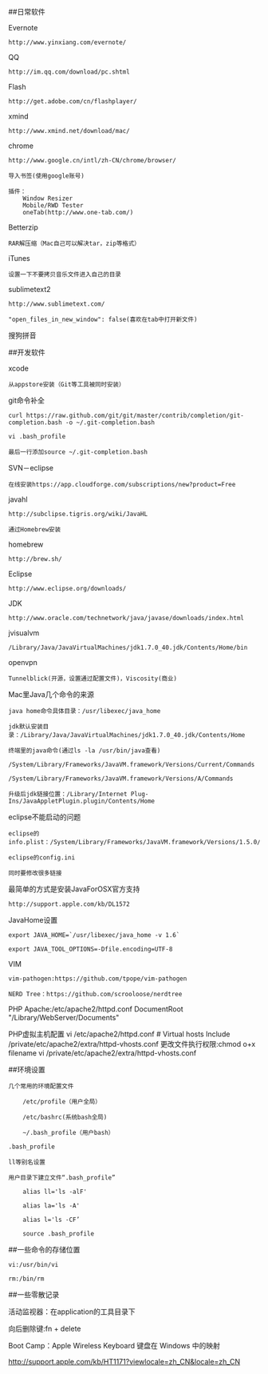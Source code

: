 ##日常软件

Evernote

	http://www.yinxiang.com/evernote/

QQ

	http://im.qq.com/download/pc.shtml

Flash

	http://get.adobe.com/cn/flashplayer/

xmind

	http://www.xmind.net/download/mac/
	

chrome

	http://www.google.cn/intl/zh-CN/chrome/browser/
	
	导入书签(使用google账号)
	
	插件：
		Window Resizer
		Mobile/RWD Tester
		oneTab(http://www.one-tab.com/)
	
Betterzip

	RAR解压缩（Mac自己可以解决tar，zip等格式）
	
iTunes

	设置一下不要拷贝音乐文件进入自己的目录
	
sublimetext2
	
	http://www.sublimetext.com/
	
	"open_files_in_new_window": false(喜欢在tab中打开新文件)
	
搜狗拼音


##开发软件

xcode

	从appstore安装（Git等工具被同时安装）
	
git命令补全

	curl https://raw.github.com/git/git/master/contrib/completion/git-completion.bash -o ~/.git-completion.bash
	
	vi .bash_profile
	
	最后一行添加source ~/.git-completion.bash
	
SVN－eclipse

	在线安装https://app.cloudforge.com/subscriptions/new?product=Free

javahl

	http://subclipse.tigris.org/wiki/JavaHL
	
	通过Homebrew安装
	
homebrew

	http://brew.sh/
	
Eclipse

	http://www.eclipse.org/downloads/
	
	
JDK

	http://www.oracle.com/technetwork/java/javase/downloads/index.html
	
jvisualvm

	/Library/Java/JavaVirtualMachines/jdk1.7.0_40.jdk/Contents/Home/bin
	
openvpn

	Tunnelblick(开源，设置通过配置文件)，Viscosity(商业)
	
Mac里Java几个命令的来源

	java home命令具体目录：/usr/libexec/java_home 
	
	jdk默认安装目录：/Library/Java/JavaVirtualMachines/jdk1.7.0_40.jdk/Contents/Home
	
	终端里的java命令(通过ls -la /usr/bin/java查看)
	
	/System/Library/Frameworks/JavaVM.framework/Versions/Current/Commands
	
	/System/Library/Frameworks/JavaVM.framework/Versions/A/Commands
	
	升级后jdk链接位置：/Library/Internet Plug-Ins/JavaAppletPlugin.plugin/Contents/Home

eclipse不能启动的问题

	eclipse的info.plist：/System/Library/Frameworks/JavaVM.framework/Versions/1.5.0/Commands/java
	
	eclipse的config.ini
	
	同时要修改很多链接
	
最简单的方式是安装JavaForOSX官方支持

	http://support.apple.com/kb/DL1572

JavaHome设置

	export JAVA_HOME=`/usr/libexec/java_home -v 1.6`
	
	export JAVA_TOOL_OPTIONS=-Dfile.encoding=UTF-8
	
VIM

	vim-pathogen:https://github.com/tpope/vim-pathogen
	
	NERD Tree：https://github.com/scrooloose/nerdtree
	
PHP
	Apache:/etc/apache2/httpd.conf
	DocumentRoot "/Library/WebServer/Documents"
	
PHP虚拟主机配置
	vi /etc/apache2/httpd.conf
	# Virtual hosts
	Include /private/etc/apache2/extra/httpd-vhosts.conf 
	更改文件执行权限:chmod o+x filename
	vi /private/etc/apache2/extra/httpd-vhosts.conf
	
##环境设置

	几个常用的环境配置文件

		/etc/profile（用户全局）

		/etc/bashrc(系统bash全局)

		~/.bash_profile（用户bash）
	
	.bash_profile

	ll等别名设置
	
	用户目录下建立文件“.bash_profile”
		
		alias ll='ls -alF'
		
		alias la='ls -A'
		
		alias l='ls -CF’
		
		source .bash_profile
		
##一些命令的存储位置

	vi:/usr/bin/vi
	
	rm:/bin/rm
	
##一些零散记录

活动监视器：在application的工具目录下

向后删除键:fn + delete

Boot Camp：Apple Wireless Keyboard 键盘在 Windows 中的映射

http://support.apple.com/kb/HT1171?viewlocale=zh_CN&locale=zh_CN